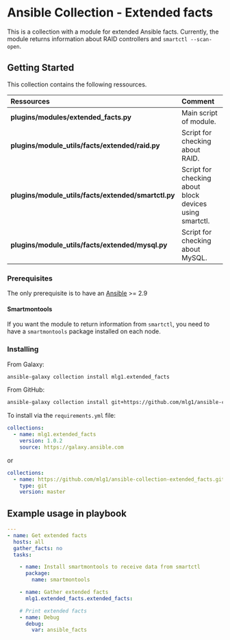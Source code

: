 # Ansible Collection - Extended facts

This is a collection with a module for extended Ansible facts. Currently, the module returns information about RAID controllers and `smartctl --scan-open`.

## Getting Started

This collection contains the following ressources.

| Ressources                                          | Comment                                                   |
| :-------------------------------------------------- | :-------------------------------------------------------- |
| **plugins/modules/extended_facts.py**               | Main script of module.                                    |
| **plugins/module_utils/facts/extended/raid.py**     | Script for checking about RAID.                           |
| **plugins/module_utils/facts/extended/smartctl.py** | Script for checking about block devices using smartctl.   |
| **plugins/module_utils/facts/extended/mysql.py**    | Script for checking about MySQL.                          |

### Prerequisites

The only prerequisite is to have an [Ansible](https://docs.ansible.com/ansible/latest/installation_guide/index.html) >= 2.9

#### Smartmontools
If you want the module to return information from `smartctl`, you need to have a `smartmontools` package installed on each node.

### Installing
From Galaxy:
```sh
ansible-galaxy collection install mlg1.extended_facts
```

From GitHub:
```sh
ansible-galaxy collection install git+https://github.com/mlg1/ansible-collection-extended_facts.git,master
```

To install via the `requirements.yml` file:
```yaml
collections:
  - name: mlg1.extended_facts
    version: 1.0.2
    source: https://galaxy.ansible.com
```
or
```yaml
collections:
  - name: https://github.com/mlg1/ansible-collection-extended_facts.git
    type: git
    version: master
```

## Example usage in playbook

```yaml
---
- name: Get extended facts
  hosts: all
  gather_facts: no
  tasks:

    - name: Install smartmontools to receive data from smartctl
      package:
        name: smartmontools

    - name: Gather extended facts
      mlg1.extended_facts.extended_facts:

    # Print extended facts
    - name: Debug
      debug:
        var: ansible_facts
```
